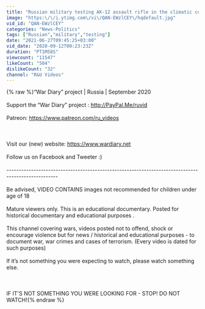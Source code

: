 ```yaml
---
title: "Russian military testing AK-12 assault rifle in the climatic conditions of the Far East."
image: "https:\/\/i.ytimg.com\/vi\/QAN-EWzlCEY\/hqdefault.jpg"
vid_id: "QAN-EWzlCEY"
categories: "News-Politics"
tags: ["Russian","military","testing"]
date: "2021-06-27T09:45:25+03:00"
vid_date: "2020-09-12T00:23:23Z"
duration: "PT1M58S"
viewcount: "11547"
likeCount: "504"
dislikeCount: "32"
channel: "R&U Videos"
---
```

{% raw %}“War Diary” project | Russia | September 2020 <br /><br />Support the “War Diary” project : <a rel="nofollow" target="blank" href="http://PayPal.Me/ruvid">http://PayPal.Me/ruvid</a>   <br /><br />Patreon: <a rel="nofollow" target="blank" href="https://www.patreon.com/ru_videos">https://www.patreon.com/ru_videos</a><br /><br /><br /><br />Visit our (new) website: <a rel="nofollow" target="blank" href="https://www.wardiary.net">https://www.wardiary.net</a><br /><br />Follow us on Facebook and Tweeter :) <br /><br />---------------------------------------------------------------------------------------------------<br /><br />Be advised, VIDEO CONTAINS  images not recommended for children under age of 18<br /><br />Mature viewers only. This is an educational documentary. Posted for historical documentary and educational purposes .<br /><br />This channel covering wars, videos posted not to offend, shock or encourage violence but for news / historical and educational purposes - to document war, war crimes and cases of terrorism. (Every video is dated for such purposes) <br /><br />If it’s not something you were expecting to watch, please watch something else. <br /><br /><br /><br />IF IT'S NOT SOMETHING YOU WERE LOOKING FOR - STOP!  DO NOT WATCH!{% endraw %}
